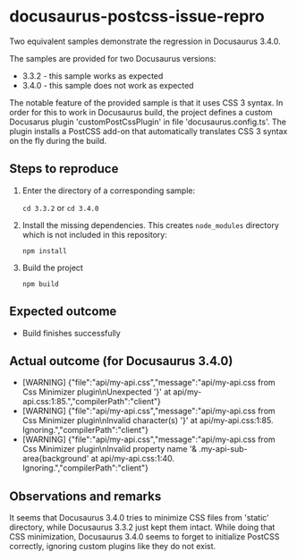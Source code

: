 # docusaurus-postcss-issue-repro

Two equivalent samples demonstrate the regression in Docusaurus 3.4.0.

The samples are provided for two Docusaurus versions:

  - 3.3.2 - this sample works as expected
  - 3.4.0 - this sample does not work as expected

The notable feature of the provided sample is that it uses CSS 3 syntax.
In order for this to work in Docusaurus build, the project defines a custom
Docusarus plugin 'customPostCssPlugin' in file 'docusaurus.config.ts'. The
plugin installs a PostCSS add-on that automatically translates CSS 3 syntax on
the fly during the build.


## Steps to reproduce

  1. Enter the directory of a corresponding sample:
       
       `cd 3.3.2` or
       `cd 3.4.0` 

  2. Install the missing dependencies. This creates `node_modules` directory which is not
     included in this repository:

       `npm install`

  3. Build the project

       `npm build`


## Expected outcome

  - Build finishes successfully


## Actual outcome (for Docusaurus 3.4.0)

  - [WARNING] {"file":"api/my-api.css","message":"api/my-api.css from Css Minimizer plugin\nUnexpected '}' at api/my-api.css:1:85.","compilerPath":"client"}
  - [WARNING] {"file":"api/my-api.css","message":"api/my-api.css from Css Minimizer plugin\nInvalid character(s) '}' at api/my-api.css:1:85. Ignoring.","compilerPath":"client"}
  - [WARNING] {"file":"api/my-api.css","message":"api/my-api.css from Css Minimizer plugin\nInvalid property name '& .my-api-sub-area{background' at api/my-api.css:1:40. Ignoring.","compilerPath":"client"}


## Observations and remarks

It seems that Docusaurus 3.4.0 tries to minimize CSS files from 'static' directory,
while Docusaurus 3.3.2 just kept them intact. While doing that CSS minimization,
Docusaurus 3.4.0 seems to forget to initialize PostCSS correctly, ignoring custom
plugins like they do not exist.
